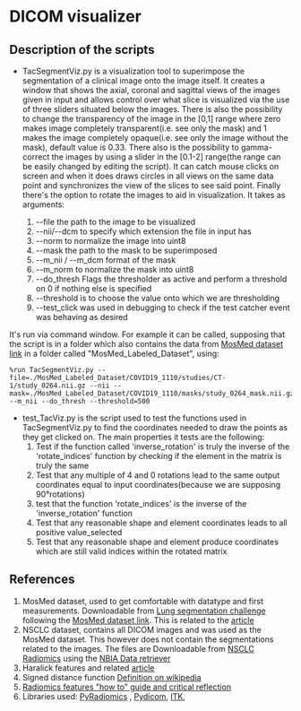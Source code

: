 # DICOM visualizer

## Description of the scripts
  * TacSegmentViz.py is a visualization tool to superimpose the segmentation of a clinical image onto the image itself. It creates a window that shows the axial, coronal and sagittal views of the images given in input and allows control over what slice is visualized via the use of three sliders situated below the images. There is also the possibility to change the transparency of the image in the [0,1] range where zero makes image completely transparent(i.e. see only the mask) and 1 makes the image completely opaque(i.e. see only the image without the mask), default value is 0.33. There also is the possibility to gamma-correct the images by using a slider in the [0.1-2] range(the range can be easily changed by editing the script). It can catch mouse clicks on screen and when it does draws circles in all views on the same data point and synchronizes the view of the slices to see said point. Finally there's the option to rotate the images to aid in visualization. It takes as arguments:

    1. --file the path to the image to be visualized
    2. --nii/--dcm to specify which extension the file in input has
    3. --norm to normalize the image into uint8
    4. --mask the path to the mask to be superimposed
    5. --m_nii / --m_dcm format of the mask
    6. --m_norm to normalize the mask into uint8
    7. --do_thresh Flags the thresholder as active and perform a threshold on 0 if nothing else is specified
    8. --threshold is to choose the value onto which we are thresholding
    9. --test_click was used in debugging to check if the test catcher event was behaving as desired

  It's run via command window. For example it can be called, supposing that the script is in a folder which also contains the data from [MosMed dataset link](https://mosmed.ai/en/datasets/covid19_1110/) in a folder called "MosMed_Labeled_Dataset", using:
  ```
  %run TacSegmentViz.py --file=./MosMed_Labeled_Dataset/COVID19_1110/studies/CT-1/study_0264.nii.gz --nii --mask=./MosMed_Labeled_Dataset/COVID19_1110/masks/study_0264_mask.nii.gz --m_nii --do_thresh --threshold=500
  ```
  * test_TacViz.py is the script used to test the functions used in TacSegmentViz.py to find the coordinates needed to draw the points as they get clicked on. The main properties it tests are the following:
    1. Test if the function called 'inverse_rotation' is truly the inverse of the 'rotate_indices' function by checking if the element in the matrix is truly the same
    2. Test that any multiple of 4 and 0 rotations lead to the same output coordinates equal to input coordinates(because we are supposing 90°rotations)
    3. test that the function 'rotate_indices' is the inverse of the 'inverse_rotation' function
    4. Test that any reasonable shape and element coordinates leads to all positive value_selected
    5. Test that any reasonable shape and element produce coordinates which are still valid indices within the rotated matrix


## References
  1. MosMed dataset, used to get comfortable with datatype and first measurements. Downloadable from [Lung segmentation challenge](https://gitee.com/junma11/COVID-19-CT-Seg-Benchmark#https://wiki.cancerimagingarchive.net/display/DOI/Thoracic+Volume+and+Pleural+Effusion+Segmentations+in+Diseased+Lungs+for+Benchmarking+Chest+CT+Processing+Pipelines#7c5a8c0c0cef44e488b824bd7de60428) following the [MosMed dataset link](https://mosmed.ai/en/datasets/covid19_1110/). This is related to the [article](https://doi.org/10.1101/2020.05.20.20100362)
  2. NSCLC dataset, contains all DICOM images and was used as the MosMed dataset. This however does not contain the segmentations related to the images. The files are Downloadable from [NSCLC Radiomics](https://wiki.cancerimagingarchive.net/display/Public/NSCLC-Radiomics) using the [NBIA Data retriever](https://wiki.cancerimagingarchive.net/display/NBIA/Downloading+TCIA+Images)
  3. Haralick features and related [article](https://journals.plos.org/plosone/article?id=10.1371/journal.pone.0212110)
  4. Signed distance function [Definition on wikipedia](https://en.wikipedia.org/wiki/Signed_distance_function)
  5. [Radiomics features "how to" guide and critical reflection](https://insightsimaging.springeropen.com/articles/10.1186/s13244-020-00887-2)
  6. Libraries used: [PyRadiomics](https://pyradiomics.readthedocs.io/en/latest/index.html) , [Pydicom](https://pydicom.github.io/pydicom/stable/tutorials/installation.html), [ITK](https://itkpythonpackage.readthedocs.io/en/master/Quick_start_guide.html#),
